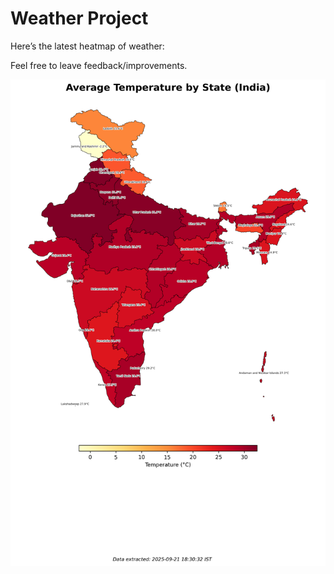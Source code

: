 # Weather Project

Here’s the latest heatmap of weather:

Feel free to leave feedback/improvements.

![India Heatmap](docs/assets/india_heatmap.png?v=CFF6F2)
